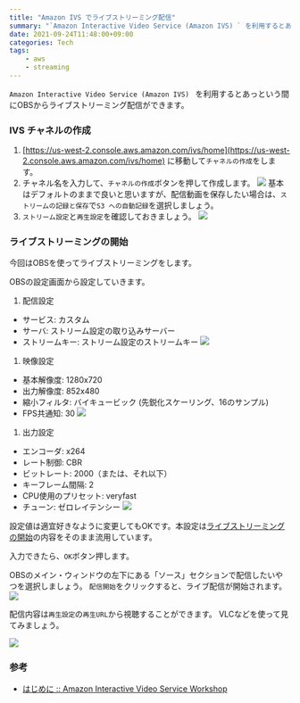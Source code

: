 ```yaml
---
title: "Amazon IVS でライブストリーミング配信"
summary: "`Amazon Interactive Video Service (Amazon IVS) ` を利用するとあっという間にOBSからライブストリーミング配信ができます。"
date: 2021-09-24T11:48:00+09:00
categories: Tech
tags:
    - aws
    - streaming
---
```


`Amazon Interactive Video Service (Amazon IVS) ` を利用するとあっという間にOBSからライブストリーミング配信ができます。

### IVS チャネルの作成

1. [https://us-west-2.console.aws.amazon.com/ivs/home](https://us-west-2.console.aws.amazon.com/ivs/home) に移動して`チャネルの作成`をします。
1. チャネル名を入力して、`チャネルの作成`ボタンを押して作成します。
  ![](https://i.gyazo.com/f95b07acb0fca3385f03fb1c764ce765.png)
  基本はデフォルトのままで良いと思いますが、配信動画を保存したい場合は、`ストリームの記録と保存`で`S3 への自動記録`を選択しましょう。
1. `ストリーム設定`と`再生設定`を確認しておきましょう。
  ![](https://i.gyazo.com/7ae4b00303e963858145ecc2302acc1d.png)

### ライブストリーミングの開始

今回はOBSを使ってライブストリーミングをします。

OBSの設定画面から設定していきます。

1. 配信設定
  - サービス: カスタム
  - サーバ: ストリーム設定の取り込みサーバー
  - ストリームキー: ストリーム設定のストリームキー
  ![](https://i.gyazo.com/c5528c07f0352df80714177bbf076a39.png)
1. 映像設定
  - 基本解像度: 1280x720
  - 出力解像度: 852x480
  - 縮小フィルタ: バイキュービック (先鋭化スケーリング、16のサンプル)
  - FPS共通知: 30
  ![](https://i.gyazo.com/94895598f6f7b0abd5bed2406e8532c4.png)
1. 出力設定
  - エンコーダ: x264
  - レート制御: CBR
  - ビットレート: 2000（または、それ以下）
  - キーフレーム間隔: 2
  - CPU使用のプリセット: veryfast
  - チューン: ゼロレイテンシー
  ![](https://i.gyazo.com/9cee6ac1e9e5fe400491f1468920cb3c.png)

設定値は適宜好きなように変更してもOKです。本設定は[ライブストリーミングの開始](https://ivs-streaming.workshop.aws/jp/startstreaming.html)の内容をそのまま流用しています。

入力できたら、`OK`ボタン押します。

OBSのメイン・ウィンドウの左下にある「ソース」セクションで配信したいやつを選択しましょう。
`配信開始`をクリックすると、ライブ配信が開始されます。
![](https://i.gyazo.com/eea1c3fb8f2d1b39cbadbb051f5f77e0.png)

配信内容は`再生設定`の`再生URL`から視聴することができます。
VLCなどを使って見てみましょう。

![](https://i.gyazo.com/5c401d8c12001471569acfed358d6729.png)

### 参考

- [はじめに :: Amazon Interactive Video Service Workshop](https://ivs-streaming.workshop.aws/jp/getting-started.html)
